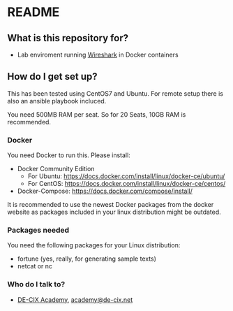 # README #

## What is this repository for? ##

* Lab enviroment running [Wireshark](https://wireshark.org) in Docker containers

## How do I get set up? ##

This has been tested using CentOS7 and Ubuntu. For remote setup there is also an ansible playbook incluced.

You need 500MB RAM per seat. So for 20 Seats, 10GB RAM is recommended.

### Docker ###

You need Docker to run this. Please install:

- Docker Community Edition
    - For Ubuntu: https://docs.docker.com/install/linux/docker-ce/ubuntu/
    - For CentOS: https://docs.docker.com/install/linux/docker-ce/centos/
- Docker-Compose: https://docs.docker.com/compose/install/

It is recommended to use the newest Docker packages from the docker website as packages included in your linux distribution might be outdated.

### Packages needed ###

You need the following packages for your Linux distribution:

* fortune (yes, really, for generating sample texts)
* netcat or nc

### Who do I talk to? ###

* [DE-CIX Academy](https://de-cix.net/academy), academy@de-cix.net
